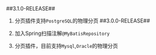 ##3.1.0-RELEASE##
1. 分页插件支持`PostgreSQL`的物理分页
##3.0.0-RELEASE##
1. 加入Spring扫描注解`@MyBatisRepository`

2. 分页插件，目前支持`Mysql`,`Oracle`的物理分页